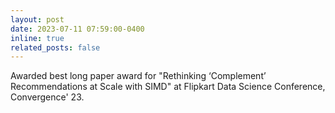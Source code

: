 ```yaml
---
layout: post
date: 2023-07-11 07:59:00-0400
inline: true
related_posts: false
---
```


Awarded best long paper award for "Rethinking ‘Complement’ Recommendations at Scale with SIMD" at Flipkart Data Science Conference,  Convergence' 23.